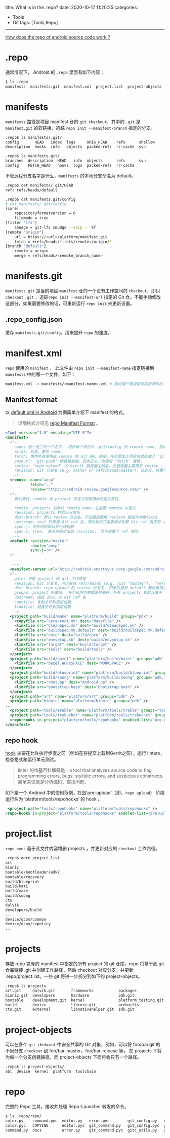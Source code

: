 title: What is in the .repo?
date: 2020-10-17 11:20:25
categories:
- Tools
- Git
tags: [Tools,Repo]
---

[How does the repo of android source code work ?](http://huaqianlee.github.io/2019/09/15/Git/How-does-android-repo-work/)

# .repo 

通常情况下， Android 的 `.repo` 里面有如下内容：
```bash
$ ls .repo
manifests  manifests.git  manifest.xml  project.list  project-objects  projects  repo
```

# manifests

`manifests` 路径是项目 manifest 仓的 `git checkout`，其中的 `.git` 是 `manifest.git` 的软链接，追踪 `repo init --manifest-branch` 指定的分支。

```bash
.repo$ ls manifests/.git/
config       HEAD   index  logs     ORIG_HEAD    refs      shallow
description  hooks  info   objects  packed-refs  rr-cache  svn

.repo$ ls manifests.git/
branches  description  HEAD   info  objects      refs      svn
config    FETCH_HEAD   hooks  logs  packed-refs  rr-cache
```

不管远程分支名字是什么，`manifests` 的本地分支命名为 default。
```bash
.repo$ cat manifests/.git/HEAD 
ref: refs/heads/default  

.repo$ cat manifests.git/config  
# cat manifests/.git/config
[core]
	repositoryformatversion = 0
	filemode = true
[filter "lfs"]
	smudge = git-lfs smudge --skip -- %f
[remote "origin"]
	url = https://<url>/platform/manifest.git
	fetch = +refs/heads/*:refs/remotes/origin/*
[branch "default"]
	remote = origin
	merge = refs/heads/<remote_branch_name>
```

# manifests.git

`manifests.git` 是当前项目 `manifest` 仓的一个没有工作空间的 `checkout`，即只 `checkout` `.git` ，追踪`repo init --manifest-url` 指定的 Git 仓。不能手动修改这部分，如果需要修改的话，可重新运行 `repo init` 来更新设置。

## .repo_config.json

缓存 `manifests.git/config`，用来提升 `repo` 的速度。

# manifest.xml

`repo` 使用的 `manifest` ， 此文件由 `repo init --manifest-name` 指定链接到 `manifests` 中的哪一个文件，如下：  
```bash
manifest.xml -> manifests/<manifest-name>.xml # 指向用户希望用来同步源码的 manifest
```

<!--more-->
## Manifest format

以 [default.xml in Android](https://android.googlesource.com/platform/manifest/+/master/default.xml) 为例简单介绍下 manifest 的格式。 
> 详细格式介绍见 [repo Manifest Format](https://gerrit.googlesource.com/git-repo/+/master/docs/manifest-format.md) 。

```xml
<?xml version="1.0" encoding="UTF-8"?>
<manifest>
  <!-- 
    name: 独一无二的一个名字， 用作每个项目中 .git/config 的 remote name, 自动用于 git fetch, git remote, git pull and git push 等命令， 大多数时候我们会定义为 ‘origin’.
    alias: 别名，重写 name。
    fetch: 用作所有使用此 remote 的 Git URL 前缀，在后面加上项目名就形成了 ’git clone‘ 需要的链接。
    pushurl: ’git push‘ 的链接前缀，若未定义，则使用 ’fetch‘ 属性。
    review: ’repo upload‘ 的 Gerrit 服务器主机名，此服务器主要用来 review ，如果不指定，’repo upload‘ 命令无效。
    revision: Git 分支名 (e.g. master or refs/heads/master)，若定义，将重写下方 default revision.
   -->
  <remote  name="aosp"
           fetch=".."
           review="https://android-review.googlesource.com/" />
  <!--
    默认属性，remote 或 project 未定义则使用此处定义属性。

    remote: projects 的默认 remote name，在前面 remote 中定义
    revision: projects 的默认分支名
    dest-branch: 默认 review 分支名，不设置则使用 revison 属性作为默认分支  
    upstream: sha1 的来源 Git ref 名，有时我们只需要同步到某 Git ref 指定的 sha1，而不用在 `-c mode` 同步整个 ref 空间，则用 upstream 指定 ref ，revision 指定 sha1.
    sync-j: 同步时的默认并行线程数
    sync-c: true， 表示只同步当前 revision， 而不是整个 ref 空间.
   -->
  <default revision="master"
           remote="aosp"
           sync-j="4" />
  <!-- 
      
   -->
  <manifest-server url="http://android-smartsync.corp.google.com/android.googlesource.com/manifestserver" />
  <!-- 
    path: 当前 project 的 git 工作路径
    revision: Git 分支名，可以来自 refs/heads (e.g. just “master”)， “refs/heads/master”， Tags， SHA-1s，如果不设定，则由 remote 或者 default 中的属性决定.
    dest-branch: repo upload 的 review 分支名. 如果这里和 default 都没有指定此属性，则使用 revision 属性
    groups: project 所属组， 多个组用空格或逗号隔开，所有 projects 都默认属于 “all” ，”name:name“， ”path:path“  
    upstream: 指定 sha1 的 Git ref 名
    copyfile: 复制文件到指定位置
    linkfile: 链接文件到指定位置
   -->
  <project path="build/make" name="platform/build" groups="pdk" >
    <copyfile src="core/root.mk" dest="Makefile" />
    <linkfile src="CleanSpec.mk" dest="build/CleanSpec.mk" />
    <linkfile src="buildspec.mk.default" dest="build/buildspec.mk.default" />
    <linkfile src="core" dest="build/core" />
    <linkfile src="envsetup.sh" dest="build/envsetup.sh" />
    <linkfile src="target" dest="build/target" />
    <linkfile src="tools" dest="build/tools" />
  </project>
  <project path="build/bazel" name="platform/build/bazel" groups="pdk" >
    <linkfile src="bazel.WORKSPACE" dest="WORKSPACE" />
  </project>
  <project path="build/blueprint" name="platform/build/blueprint" groups="pdk,tradefed" />
  <project path="build/soong" name="platform/build/soong" groups="pdk,tradefed" >
    <linkfile src="root.bp" dest="Android.bp" />
    <linkfile src="bootstrap.bash" dest="bootstrap.bash" />
  </project>
  <project path="art" name="platform/art" groups="pdk" />
  <project path="bionic" name="platform/bionic" groups="pdk" />
...
  <project path="tools/treble" name="platform/tools/treble" groups="tools,pdk" />
  <project path="tools/trebuchet" name="platform/tools/trebuchet" groups="tools,cts,pdk,pdk-cw-fs,pdk-fs" />
  <repo-hooks in-project="platform/tools/repohooks" enabled-list="pre-upload" />
</manifest>
```  

## repo hook

[hook](https://android.googlesource.com/platform/tools/repohooks) 主要在允许执行步骤之前（例如在将提交上载到Gerrit之前），运行 linters，检查格式和运行单元测试。

> linter 的维基百科解释是：a tool that analyzes source code to flag programming errors, bugs, stylistic errors, and suspicious constructs.<br/>简单来说就是分析源码，查找问题。

如下是一个 Android 中的使用范例，在战’pre-upload'（即，`repo upload`） 阶段运行名为 ’platform/tools/repohooks‘ 的 hook 。
```xml
 <project path="tools/repohooks" name="platform/tools/repohooks" />
<repo-hooks in-project="platform/tools/repohooks" enabled-list="pre-upload" />
```

# project.list

`repo sync` 基于此文件内容增删 projects ，并更新对应的 `checkout` 工作路径。

```bash
.repo$ more project.list 
art
bionic
bootable/bootloader/edk2
bootable/recovery
build/blueprint
build/kati
build/make
build/soong
cts
dalvik
developers/build
...
device/qcom/common
device/qcom/sepolicy
...
```

# projects

存放 repo 克隆的 manifest 中指定的所有 project 的 git 仓库，repo 将基于此 git 仓库链接 .git 并创建工作路径，然后 checkout 对应分支，并更新 .repo/project.list。一些 git 将进一步拆分到如下的 project-objects。

```bash
.repo$ ls projects
art.git     dalvik.git       frameworks           packages              shortcut-fe.git  vendor
bionic.git  developers       hardware             pdk.git               system
bootable    development.git  kernel               platform_testing.git  test
build       device           libcore.git          prebuilts             toolchain
cts.git     external         libnativehelper.git  sdk.git               tools
```


# project-objects

可以在多个 `git chekcout` 中安全共享的 Git 对象，例如，可以将 foo/bar.git 的不同分支 `checkout` 到 foo/bar-master，foo/bar-release 等， 在 projects 下将为每一个分支创建路径，而  project-objects 下面将会只有一个路径。
```bash
.repo$ ls project-objects/
abl  device  kernel  platform  toolchain
```


# repo

完整的 Repo 工具，接收并处理 Repo-Launcher 转发的命令。
```bash
$ ls .repo/repo/
color.py    command.pyc  editor.py   error.pyc        git_config.py   gitc_utils.pyc  git_ssh  manifest_xml.py   pager.pyc     project.py    pyversion.pyc  repoc                  tests      wrapper.py
color.pyc   COPYING      editor.pyc  git_command.py   git_config.pyc  git_refs.py     hooks    manifest_xml.pyc  progress.py   project.pyc   README.md      subcmds                trace.py   wrapper.pyc
command.py  docs         error.py    git_command.pyc  gitc_utils.py   git_refs.pyc    main.py  pager.py          progress.pyc  pyversion.py  repo           SUBMITTING_PATCHES.md  trace.pyc
```

